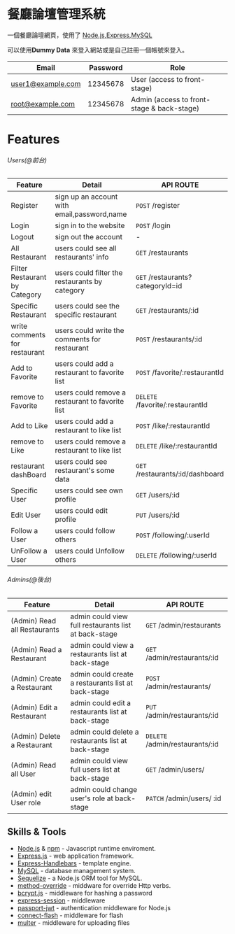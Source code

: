 # 餐廳論壇管理系統

一個餐廳論壇網頁，使用了 [Node.js](https://nodejs.org/en),[Express](https://expressjs.com/),[MySQL](https://www.mysql.com/)

可以使用**Dummy Data** 來登入網站或是自己註冊一個帳號來登入。

| Email             | Password | Role                                       |
| ----------------- | -------- | ------------------------------------------ |
| user1@example.com | 12345678 | User (access to front-stage)               |
| root@example.com  | 12345678 | Admin (access to front-stage & back-stage) |

# Features

###### Users(@前台)

| Feature                       | Detail                                           | API ROUTE                        |
| ----------------------------- | ------------------------------------------------ | -------------------------------- |
| Register                      | sign up an account with email,password,name      | `POST` /register                 |
| Login                         | sign in to the website                           | `POST` /login                    |
| Logout                        | sign out the account                             | -                                |
| All Restaurant                | users could see all restaurants' info            | `GET` /restaurants               |
| Filter Restaurant by Category | users could filter the restaurants by category   | `GET` /restaurants?categoryId=id |
| Specific Restaurant           | users could see the specific restaurant          | `GET` /restaurants/:id           |
| write comments for restaurant | users could write the comments for restaurant    | `POST` /restaurants/:id          |
| Add to Favorite               | users could add a restaurant to favorite list    | `POST` /favorite/:restaurantId   |
| remove to Favorite            | users could remove a restaurant to favorite list | `DELETE` /favorite/:restaurantId |
| Add to Like                   | users could add a restaurant to like list        | `POST` /like/:restaurantId       |
| remove to Like                | users could remove a restaurant to like list     | `DELETE` /like/:restaurantId     |
| restaurant dashBoard          | users could see restaurant's some data           | `GET` /restaurants/:id/dashboard |
| Specific User                 | users could see own profile                      | `GET` /users/:id                 |
| Edit User                     | users could edit profile                         | `PUT` /users/:id                 |
| Follow a User                 | users could follow others                        | `POST` /following/:userId        |
| UnFollow a User               | users could Unfollow others                      | `DELETE` /following/:userId      |

###### Admins(@後台)

| Feature                      | Detail                                               | API ROUTE                       |
| ---------------------------- | ---------------------------------------------------- | ------------------------------- |
| (Admin) Read all Restaurants | admin could view full restaurants list at back-stage | `GET` /admin/restaurants        |
| (Admin) Read a Restaurant    | admin could view a restaurants list at back-stage    | `GET` /admin/restaurants/:id    |
| (Admin) Create a Restaurant  | admin could create a restaurants list at back-stage  | `POST` /admin/restaurants/      |
| (Admin) Edit a Restaurant    | admin could edit a restaurants list at back-stage    | `PUT` /admin/restaurants/:id    |
| (Admin) Delete a Restaurant  | admin could delete a restaurants list at back-stage  | `DELETE` /admin/restaurants/:id |
| (Admin) Read all User        | admin could view full users list at back-stage       | `GET` /admin/users/             |
| (Admin) edit User role       | admin could change user's role at back-stage         | `PATCH` /admin/users/ :id       |

## Skills & Tools

- [Node.js](https://nodejs.org/en) & [npm](https://www.npmjs.com/) - Javascript runtime enviroment.
- [Express.js](https://expressjs.com/) - web application framework.
- [Express-Handlebars](https://www.npmjs.com/package/express-handlebars) - template engine.
- [MySQL](https://www.mysql.com/) - database management system.
- [Sequelize](https://sequelize.org/) - a Node.js ORM tool for MySQL.
- [method-override](https://www.npmjs.com/package/method-override) - middware for override Http verbs.
- [bcrypt.js](https://www.npmjs.com/package/bcryptjs) - middleware for hashing a password
- [express-session](https://www.npmjs.com/package/express-session) - middleware
- [passport-jwt](http://www.passportjs.org/) - authentication middleware for Node.js
- [connect-flash](https://www.npmjs.com/package/connect-flash) - middleware for flash
- [multer](https://www.npmjs.com/package/multer) - middleware for uploading files
